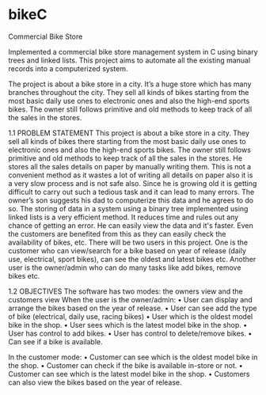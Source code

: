 # bikeC
Commercial Bike Store

Implemented a commercial bike store management system in C using binary trees and linked lists. This project aims to automate all the existing manual records into a computerized system.


The project is about a bike store in a city. It’s a huge store which has many branches throughout the city. They sell all kinds of bikes starting from the most basic daily use ones to electronic ones and also the high-end sports bikes. The owner still follows primitive and old methods to keep track of all the sales in the stores.

1.1 PROBLEM STATEMENT
This project is about a bike store in a city. They sell all kinds of bikes there starting from the most basic daily use ones to electronic ones and also the high-end sports bikes. The owner still follows primitive and old methods to keep track of all the sales in the stores. He stores all the sales details on paper by manually writing them. This is not a convenient method as it wastes a lot of writing all details on paper also it is a very slow process and is not safe also. Since he is growing old it is getting difficult to carry out such a tedious task and it can lead to many errors. The owner’s son suggests his dad to computerize this data and he agrees to do so. The storing of data in a system using a binary tree implemented using linked lists is a very efficient method. It reduces time and rules out any chance of getting an error. He can easily view the data and it's faster. Even the customers are benefited from this as they can easily check the availability of bikes, etc. There will be two users in this project. One is the customer who can view/search for a bike based on year of release (daily use, electrical, sport bikes), can see the oldest and latest bikes etc. Another user is the owner/admin who can do many tasks like add bikes, remove bikes etc.

1.2 OBJECTIVES
The software has two modes: the owners view and the customers view When the user is the owner/admin:
• User can display and arrange the bikes based on the year of release. 
• User can see add the type of bike (electrical, daily use, racing bikes)
• User which is the oldest model bike in the shop.
• User sees which is the latest model bike in the shop.
• User has control to add bikes.
• User has control to delete/remove bikes. 
• Can see if a bike is available.

In the customer mode:
• Customer can see which is the oldest model bike in the shop. 
• Customer can check if the bike is available in-store or not.
• Customer can see which is the latest model bike in the shop. 
• Customers can also view the bikes based on the year of release.

